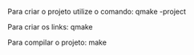 Para criar o projeto utilize o comando:
    qmake -project

Para criar os links:
    qmake
    
Para compilar o projeto:
    make